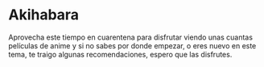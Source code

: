 # Akihabara
Aprovecha este tiempo en cuarentena para disfrutar viendo unas cuantas películas de anime y si no sabes por donde empezar, o eres nuevo en este tema, te traigo algunas recomendaciones, espero que las disfrutes. 

